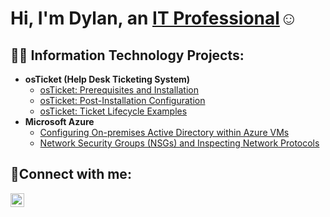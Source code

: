 <h1>Hi, I'm Dylan, an <a href="https://linkedin.com/in/Josh">IT Professional</a>☺</h1>

<h2>👨‍💻 Information Technology Projects:</h2>

- <b>osTicket (Help Desk Ticketing System)</b>
  - [osTicket: Prerequisites and Installation](https://github.com/dylancoin150/osticket-prereqs)
  - [osTicket: Post-Installation Configuration](https://github.com/dylancoin150/post-install-config)
  - [osTicket: Ticket Lifecycle Examples](https://github.com/dylancoin150/ticket-lifecycle)
- <b>Microsoft Azure</b>
  - [Configuring On-premises Active Directory within Azure VMs](https://github.com/dylancoin150/configure-ad)
  - [Network Security Groups (NSGs) and Inspecting Network Protocols](https://github.com/dylancoin150/azure-network-protocols)

<h2>🤳Connect with me:</h2>

[<img align="left" alt="Josh | LinkedIn" width="22px" src="https://cdn.jsdelivr.net/npm/simple-icons@v3/icons/linkedin.svg" />][linkedin]

[linkedin]: https://linkedin.com/in/dylan-nicoll
